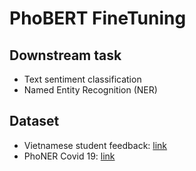 # PhoBERT FineTuning
## Downstream task
* Text sentiment classification
* Named Entity Recognition (NER)
## Dataset
* Vietnamese student feedback: [link](https://www.kaggle.com/datasets/toreleon/synthetic-vietnamese-students-feedback-corpus)
* PhoNER Covid 19: [link](https://github.com/VinAIResearch/PhoNER_COVID19)
